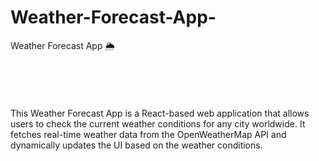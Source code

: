 # Weather-Forecast-App-
Weather Forecast App 🌦️<br><br><br><br><br><br>
This Weather Forecast App is a React-based web application that allows users to check the current weather conditions for any city worldwide. It fetches real-time weather data from the OpenWeatherMap API and dynamically updates the UI based on the weather conditions.
